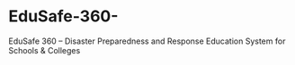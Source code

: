 # EduSafe-360-
EduSafe 360 – Disaster Preparedness and Response Education System for Schools &amp; Colleges
